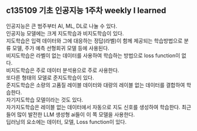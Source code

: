 ## c135109 기초 인공지능 1주차 weekly I learned   
인공지능은 큰 범주부터 AI, ML, DL로 나눌 수 있다.   
인공지능 모델에는 크게 지도학습과 비지도학습이 있다.   
지도학습은 입력 데이터와 그에 대응하는 정답(라벨)이 함께 제공되는 학습방법으로 분류 모델, 주가 예측 선형회귀 모델 등에 사용된다.   
비지도학습은 라벨이 없는 데이터를 사용하여 학습하는 방법으로 loss function이 없다.   
비지도학습은 주로 데이터 분석용으로 주로 사용한다.   
또다른 형태의 모델로 준지도학습이 있다.   
준지도학습은 소량의 고품질 레이블 데이터와 대량의 레이블 없는 데이터를 결합하여 학습한다.   
자기지도학습 모델이라는 것도 있다.   
자가지도학습은 레이블 없는 데이터에서 자동으로 지도 신호를 생성하여 학습한다. 최근들어 많이 발전한 LLM 생성형 ai들이 이 쪽 모델을 사용한다.   
딥러닝의 요소에는 데이터, 모델, Loss function이 있다.